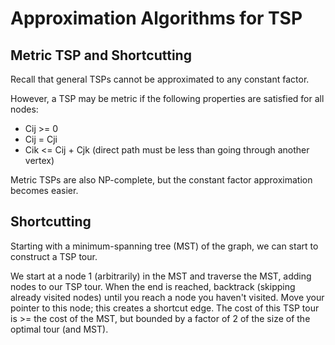 # Approximation Algorithms for TSP

## Metric TSP and Shortcutting

Recall that general TSPs cannot be approximated to any constant factor. 

However, a TSP may be metric if the following properties are satisfied for all nodes:

- Cij >= 0
- Cij = Cji
- Cik <= Cij + Cjk (direct path must be less than going through another vertex)

Metric TSPs are also NP-complete, but the constant factor approximation becomes easier.

## Shortcutting

Starting with a minimum-spanning tree (MST) of the graph, we can start to construct a TSP tour.

We start at a node 1 (arbitrarily) in the MST and traverse the MST, adding nodes to our TSP tour. When the end is reached, backtrack (skipping already visited nodes) until you reach a node you haven't visited. Move your pointer to this node; this creates a shortcut edge. The cost of this TSP tour is >= the cost of the MST, but bounded by a factor of 2 of the size of the optimal tour (and MST).